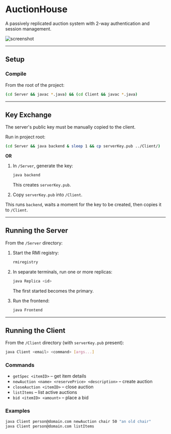 # AuctionHouse

A passively replicated auction system with 2-way authentication and session management.

![screenshot](https://github.com/user-attachments/assets/a998e1a8-c839-491c-8ee9-863013bfa265)

---

## Setup

### Compile

From the root of the project:

```bash
(cd Server && javac *.java) && (cd Client && javac *.java)
```

---

## Key Exchange

The server's public key must be manually copied to the client.

Run in project root:
```bash
(cd Server && java backend & sleep 1 && cp serverKey.pub ../Client/)
```

**OR**

1. In `/Server`, generate the key:

   ```bash
   java backend
   ```

   This creates `serverKey.pub`.

2. Copy `serverKey.pub` into `/Client`.

This runs `backend`, waits a moment for the key to be created, then copies it to `/Client`.

---

## Running the Server

From the `/Server` directory:

1. Start the RMI registry:

   ```bash
   rmiregistry
   ```

2. In separate terminals, run one or more replicas:

   ```bash
   java Replica <id>
   ```

   The first started becomes the primary.

3. Run the frontend:

   ```bash
   java Frontend
   ```

---

## Running the Client

From the `/Client` directory (with `serverKey.pub` present):

```bash
java Client <email> <command> [args...]
```

### Commands

- `getSpec <itemID>` – get item details
- `newAuction <name> <reservePrice> <description>` – create auction
- `closeAuction <itemID>` – close auction
- `listItems` – list active auctions
- `bid <itemID> <amount>` – place a bid

### Examples

```bash
java Client person@domain.com newAuction chair 50 "an old chair"
java Client person@domain.com listItems
```
